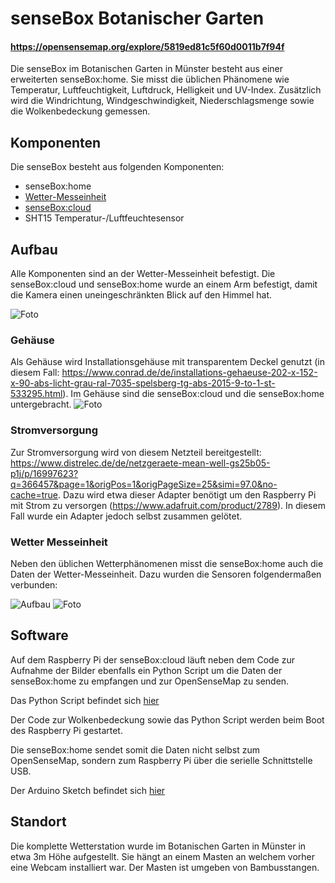 # senseBox Botanischer Garten
#### https://opensensemap.org/explore/5819ed81c5f60d0011b7f94f

Die senseBox im Botanischen Garten in Münster besteht aus einer erweiterten senseBox:home. Sie misst die üblichen Phänomene wie Temperatur, Luftfeuchtigkeit, Luftdruck, Helligkeit und UV-Index. Zusätzlich wird die Windrichtung, Windgeschwindigkeit, Niederschlagsmenge sowie die Wolkenbedeckung gemessen.

## Komponenten

Die senseBox besteht aus folgenden Komponenten:
- senseBox:home
- [Wetter-Messeinheit](http://www.watterott.com/de/Wetter-Messeinheit)
- [senseBox:cloud](https://github.com/felixerdy/senseBox-cloud)
- SHT15 Temperatur-/Luftfeuchtesensor

## Aufbau

Alle Komponenten sind an der Wetter-Messeinheit befestigt. Die senseBox:cloud und senseBox:home wurde an einem Arm befestigt, damit die Kamera einen uneingeschränkten Blick auf den Himmel hat.

![Foto](https://github.com/sensebox/resources/raw/0e66831132400659b518729a37133a3f6f13f815/images/Botanischer_Garten/sensebox-botanischer-garten.jpg)

### Gehäuse
Als Gehäuse wird Installationsgehäuse mit transparentem Deckel genutzt (in diesem Fall: https://www.conrad.de/de/installations-gehaeuse-202-x-152-x-90-abs-licht-grau-ral-7035-spelsberg-tg-abs-2015-9-to-1-st-533295.html). Im Gehäuse sind die senseBox:cloud und die senseBox:home untergebracht.
![Foto](https://github.com/sensebox/resources/raw/0e66831132400659b518729a37133a3f6f13f815/images/Botanischer_Garten/gehaeuse-innen.jpg)

### Stromversorgung
Zur Stromversorgung wird von diesem Netzteil bereitgestellt: https://www.distrelec.de/de/netzgeraete-mean-well-gs25b05-p1j/p/16997623?q=366457&page=1&origPos=1&origPageSize=25&simi=97.0&no-cache=true. Dazu wird etwa dieser Adapter benötigt um den Raspberry Pi mit Strom zu versorgen (https://www.adafruit.com/product/2789). In diesem Fall wurde ein Adapter jedoch selbst zusammen gelötet.


### Wetter Messeinheit

Neben den üblichen Wetterphänomenen misst die senseBox:home auch die Daten der Wetter-Messeinheit. Dazu wurden die Sensoren folgendermaßen verbunden:

![Aufbau](https://github.com/sensebox/resources/raw/0e66831132400659b518729a37133a3f6f13f815/images/Botanischer_Garten/Wetterstation_Steckplatine.png)
![Foto](https://github.com/sensebox/resources/raw/0e66831132400659b518729a37133a3f6f13f815/images/Botanischer_Garten/wettereinheit-platine.jpg)


## Software

Auf dem Raspberry Pi der senseBox:cloud läuft neben dem Code zur Aufnahme der Bilder ebenfalls ein Python Script um die Daten der senseBox:home zu empfangen und zur OpenSenseMap zu senden.

Das Python Script befindet sich [hier](https://github.com/sensebox/resources/blob/master/code/Botanischer_Garten/readArduinoPostOSeM.py)

Der Code zur Wolkenbedeckung sowie das Python Script werden beim Boot des Raspberry Pi gestartet.

Die senseBox:home sendet somit die Daten nicht selbst zum OpenSenseMap, sondern zum Raspberry Pi über die serielle Schnittstelle USB.

Der Arduino Sketch befindet sich [hier](https://github.com/sensebox/resources/blob/master/code/Botanischer_Garten/Weatherstation.ino)

## Standort

Die komplette Wetterstation wurde im Botanischen Garten in Münster in etwa 3m Höhe aufgestellt. Sie hängt an einem Masten an welchem vorher eine Webcam installiert war. Der Masten ist umgeben von Bambusstangen.
